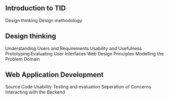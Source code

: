## Introduction to TID
Design thinking
Design methodology

## Design thinking
Understanding Users and Requirements
Usability and Usefulness
Prototyping
Evaluating User Interfaces
Web Design Principles
Modelling the Problem Domain

## Web Application Development
Source Code Usability
Testing and evaluation
Seperation of Concerns
Interacting with the Backend